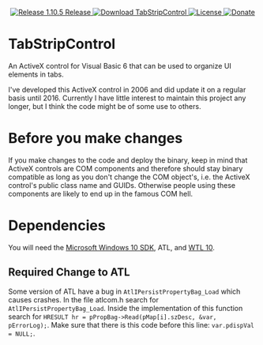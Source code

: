 <p align=center>
  <a href="https://github.com/TimoKunze/TabStripControl/releases/tag/1.10.5">
    <img alt="Release 1.10.5 Release" src="https://img.shields.io/badge/release-1.10.5-0688CB.svg">
  </a>
  <a href="https://github.com/TimoKunze/TabStripControl/releases">
    <img alt="Download TabStripControl" src="https://img.shields.io/badge/download-latest-0688CB.svg">
  </a>
  <a href="https://github.com/TimoKunze/TabStripControl/blob/master/LICENSE">
    <img alt="License" src="https://img.shields.io/badge/license-MIT-0688CB.svg">
  </a>
  <a href="https://www.paypal.com/xclick/business=TKunze71216%40gmx.de&item_name=TabStripControl&no_shipping=1&tax=0&currency_code=EUR">
    <img alt="Donate" src="https://img.shields.io/badge/%24-donate-E44E4A.svg">
  </a>
</p>

# TabStripControl
An ActiveX control for Visual Basic 6 that can be used to organize UI elements in tabs.

I've developed this ActiveX control in 2006 and did update it on a regular basis until 2016. Currently I have little interest to maintain this project any longer, but I think the code might be of some use to others.

# Before you make changes
If you make changes to the code and deploy the binary, keep in mind that ActiveX controls are COM components and therefore should stay binary compatible as long as you don't change the COM object's, i.e. the ActiveX control's public class name and GUIDs. Otherwise people using these components are likely to end up in the famous COM hell.

# Dependencies
You will need the [Microsoft Windows 10 SDK](https://developer.microsoft.com/en-us/windows/downloads/windows-10-sdk), ATL, and [WTL 10](https://sourceforge.net/projects/wtl/).

## Required Change to ATL
Some version of ATL have a bug in ```AtlIPersistPropertyBag_Load``` which causes crashes. In the file atlcom.h search for ```AtlIPersistPropertyBag_Load```. Inside the implementation of this function search for ```HRESULT hr = pPropBag->Read(pMap[i].szDesc, &var, pErrorLog);```. Make sure that there is this code before this line: ```var.pdispVal = NULL;```.